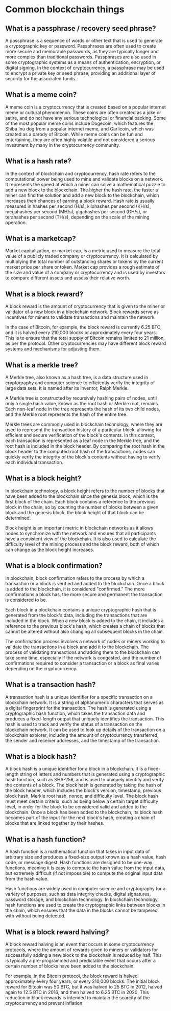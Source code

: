 # Common blockchain things


## What is a passphrase / recovery seed phrase?

A passphrase is a sequence of words or other text that is used to generate a cryptographic key or password. Passphrases are often used to create more secure and memorable passwords, as they are typically longer and more complex than traditional passwords. Passphrases are also used in some cryptographic systems as a means of authentication, encryption, or digital signing. In the context of cryptocurrency, a passphrase may be used to encrypt a private key or seed phrase, providing an additional layer of security for the associated funds.

## What is a meme coin?

A meme coin is a cryptocurrency that is created based on a popular internet meme or cultural phenomenon. These coins are often created as a joke or satire, and do not have any serious technological or financial backing. Some of the most popular meme coins include Dogecoin, which features the Shiba Inu dog from a popular internet meme, and Garlicoin, which was created as a parody of Bitcoin. While meme coins can be fun and entertaining, they are often highly volatile and not considered a serious investment by many in the cryptocurrency community.


## What is a hash rate?

In the context of blockchain and cryptocurrency, hash rate refers to the computational power being used to mine and validate blocks on a network. It represents the speed at which a miner can solve a mathematical puzzle to add a new block to the blockchain. The higher the hash rate, the faster a miner can find the solution and add a new block to the blockchain, which increases their chances of earning a block reward. Hash rate is usually measured in hashes per second (H/s), kilohashes per second (KH/s), megahashes per second (MH/s), gigahashes per second (GH/s), or terahashes per second (TH/s), depending on the scale of the mining operation.


## What is a marketcap?

Market capitalization, or market cap, is a metric used to measure the total value of a publicly traded company or cryptocurrency. It is calculated by multiplying the total number of outstanding shares or tokens by the current market price per share or token. Market cap provides a rough estimate of the size and value of a company or cryptocurrency and is used by investors to compare different assets and assess their relative worth.


## What is a block reward?

A block reward is the amount of cryptocurrency that is given to the miner or validator of a new block in a blockchain network. Block rewards serve as incentives for miners to validate transactions and maintain the network.

In the case of Bitcoin, for example, the block reward is currently 6.25 BTC, and it is halved every 210,000 blocks or approximately every four years. This is to ensure that the total supply of Bitcoin remains limited to 21 million, as per the protocol. Other cryptocurrencies may have different block reward systems and mechanisms for adjusting them.


## What is a merkle tree?

A Merkle tree, also known as a hash tree, is a data structure used in cryptography and computer science to efficiently verify the integrity of large data sets. It is named after its inventor, Ralph Merkle.

A Merkle tree is constructed by recursively hashing pairs of nodes, until only a single hash value, known as the root hash or Merkle root, remains. Each non-leaf node in the tree represents the hash of its two child nodes, and the Merkle root represents the hash of the entire tree.

Merkle trees are commonly used in blockchain technology, where they are used to represent the transaction history of a particular block, allowing for efficient and secure verification of the block's contents. In this context, each transaction is represented as a leaf node in the Merkle tree, and the root hash is included in the block header. By comparing the root hash in the block header to the computed root hash of the transactions, nodes can quickly verify the integrity of the block's contents without having to verify each individual transaction.


## What is a block height?

In blockchain technology, a block height refers to the number of blocks that have been added to the blockchain since the genesis block, which is the first block of the chain. Each block contains a reference to the previous block in the chain, so by counting the number of blocks between a given block and the genesis block, the block height of that block can be determined.

Block height is an important metric in blockchain networks as it allows nodes to synchronize with the network and ensures that all participants have a consistent view of the blockchain. It is also used to calculate the difficulty level of the mining process and the block reward, both of which can change as the block height increases.



## What is a block confirmation?

In blockchain, block confirmation refers to the process by which a transaction or a block is verified and added to the blockchain. Once a block is added to the blockchain, it is considered "confirmed." The more confirmations a block has, the more secure and permanent the transaction is considered to be.

Each block in a blockchain contains a unique cryptographic hash that is generated from the block's data, including the transactions that are included in the block. When a new block is added to the chain, it includes a reference to the previous block's hash, which creates a chain of blocks that cannot be altered without also changing all subsequent blocks in the chain.

The confirmation process involves a network of nodes or miners working to validate the transactions in a block and add it to the blockchain. The process of validating transactions and adding them to the blockchain can take some time, especially if the network is congested, and the number of confirmations required to consider a transaction or a block as final varies depending on the cryptocurrency.


## What is a transaction hash?

A transaction hash is a unique identifier for a specific transaction on a blockchain network. It is a string of alphanumeric characters that serves as a digital fingerprint for the transaction. The hash is generated using a cryptographic hash function, which takes the transaction data and produces a fixed-length output that uniquely identifies the transaction. This hash is used to track and verify the status of a transaction on the blockchain network. It can be used to look up details of the transaction on a blockchain explorer, including the amount of cryptocurrency transferred, the sender and receiver addresses, and the timestamp of the transaction.


## What is a block hash?

A block hash is a unique identifier for a block in a blockchain. It is a fixed-length string of letters and numbers that is generated using a cryptographic hash function, such as SHA-256, and is used to uniquely identify and verify the contents of a block. The block hash is generated by taking the hash of the block header, which includes the block's version, timestamp, previous block hash, Merkle root hash, nonce, and difficulty level. The block hash must meet certain criteria, such as being below a certain target difficulty level, in order for the block to be considered valid and added to the blockchain. Once a block has been added to the blockchain, its block hash becomes part of the input for the next block's hash, creating a chain of blocks that are linked together by their hashes.


## What is a hash function?

A hash function is a mathematical function that takes in input data of arbitrary size and produces a fixed-size output known as a hash value, hash code, or message digest. Hash functions are designed to be one-way functions, meaning it is easy to compute the hash value from the input data, but extremely difficult (if not impossible) to compute the original input data from the hash value.

Hash functions are widely used in computer science and cryptography for a variety of purposes, such as data integrity checks, digital signatures, password storage, and blockchain technology. In blockchain technology, hash functions are used to create the cryptographic links between blocks in the chain, which ensures that the data in the blocks cannot be tampered with without being detected.


## What is a block reward halving?

A block reward halving is an event that occurs in some cryptocurrency protocols, where the amount of rewards given to miners or validators for successfully adding a new block to the blockchain is reduced by half. This is typically a pre-programmed and predictable event that occurs after a certain number of blocks have been added to the blockchain.

For example, in the Bitcoin protocol, the block reward is halved approximately every four years, or every 210,000 blocks. The initial block reward for Bitcoin was 50 BTC, but it was halved to 25 BTC in 2012, halved again to 12.5 BTC in 2016, and then halved to 6.25 BTC in 2020. This reduction in block rewards is intended to maintain the scarcity of the cryptocurrency and prevent inflation.

